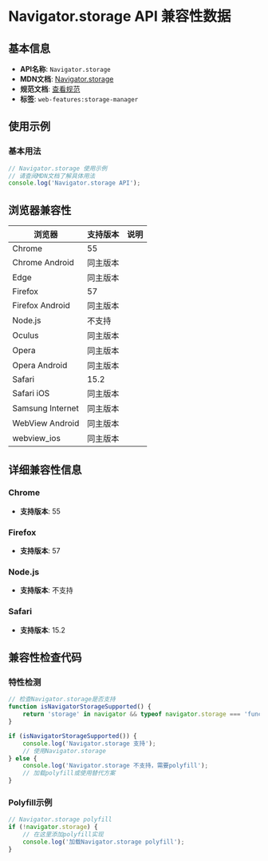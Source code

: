 # Navigator.storage API 兼容性数据

## 基本信息

- **API名称**: `Navigator.storage`
- **MDN文档**: [Navigator.storage](https://developer.mozilla.org/docs/Web/API/Navigator/storage)
- **规范文档**: [查看规范](https://storage.spec.whatwg.org/#dom-navigatorstorage-storage)
- **标签**: `web-features:storage-manager`

## 使用示例

### 基本用法

```javascript
// Navigator.storage 使用示例
// 请查阅MDN文档了解具体用法
console.log('Navigator.storage API');
```

## 浏览器兼容性

| 浏览器 | 支持版本 | 说明 |
|--------|----------|------|
| Chrome | 55 |  |
| Chrome Android | 同主版本 |  |
| Edge | 同主版本 |  |
| Firefox | 57 |  |
| Firefox Android | 同主版本 |  |
| Node.js | 不支持 |  |
| Oculus | 同主版本 |  |
| Opera | 同主版本 |  |
| Opera Android | 同主版本 |  |
| Safari | 15.2 |  |
| Safari iOS | 同主版本 |  |
| Samsung Internet | 同主版本 |  |
| WebView Android | 同主版本 |  |
| webview_ios | 同主版本 |  |

## 详细兼容性信息

### Chrome

- **支持版本**: 55

### Firefox

- **支持版本**: 57

### Node.js

- **支持版本**: 不支持

### Safari

- **支持版本**: 15.2

## 兼容性检查代码

### 特性检测

```javascript
// 检查Navigator.storage是否支持
function isNavigatorStorageSupported() {
    return 'storage' in navigator && typeof navigator.storage === 'function';
}

if (isNavigatorStorageSupported()) {
    console.log('Navigator.storage 支持');
    // 使用Navigator.storage
} else {
    console.log('Navigator.storage 不支持，需要polyfill');
    // 加载polyfill或使用替代方案
}
```

### Polyfill示例

```javascript
// Navigator.storage polyfill
if (!navigator.storage) {
    // 在这里添加polyfill实现
    console.log('加载Navigator.storage polyfill');
}
```

